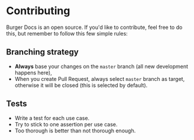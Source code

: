 # Contributing

Burger Docs is an open source. If you'd like to contribute,
feel free to do this, but remember to follow this few simple rules:

## Branching strategy

-   **Always** base your changes on the `master` branch (all new development happens here),
-   When you create Pull Request, always select `master` branch as target, otherwise it
    will be closed (this is selected by default).

## Tests

-   Write a test for each use case.
-   Try to stick to one assertion per use case.
-   Too thorough is better than not thorough enough.

